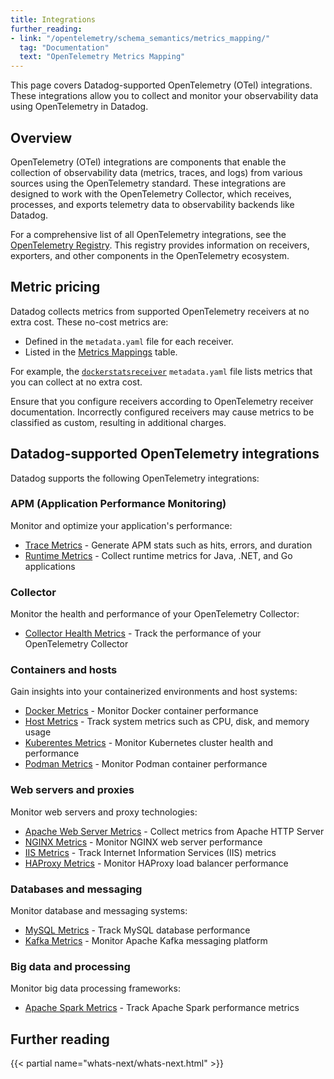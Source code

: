```yaml
---
title: Integrations
further_reading:
- link: "/opentelemetry/schema_semantics/metrics_mapping/"
  tag: "Documentation"
  text: "OpenTelemetry Metrics Mapping"
---
```


This page covers Datadog-supported OpenTelemetry (OTel) integrations. These integrations allow you to collect and monitor your observability data using OpenTelemetry in Datadog.

## Overview

OpenTelemetry (OTel) integrations are components that enable the collection of observability data (metrics, traces, and logs) from various sources using the OpenTelemetry standard. These integrations are designed to work with the OpenTelemetry Collector, which receives, processes, and exports telemetry data to observability backends like Datadog.

For a comprehensive list of all OpenTelemetry integrations, see the [OpenTelemetry Registry][1]. This registry provides information on receivers, exporters, and other components in the OpenTelemetry ecosystem.

## Metric pricing

Datadog collects metrics from supported OpenTelemetry receivers at no extra cost. These no-cost metrics are:
- Defined in the `metadata.yaml` file for each receiver.
- Listed in the [Metrics Mappings][14] table.

For example, the [`dockerstatsreceiver`][15] `metadata.yaml` file lists metrics that you can collect at no extra cost.

<div class="alert alert-warning">Ensure that you configure receivers according to OpenTelemetry receiver documentation. Incorrectly configured receivers may cause metrics to be classified as custom, resulting in additional charges.</div>

## Datadog-supported OpenTelemetry integrations

Datadog supports the following OpenTelemetry integrations:

### APM (Application Performance Monitoring)

Monitor and optimize your application's performance:

- [Trace Metrics][2] - Generate APM stats such as hits, errors, and duration
- [Runtime Metrics][3] - Collect runtime metrics for Java, .NET, and Go applications

### Collector

Monitor the health and performance of your OpenTelemetry Collector:

- [Collector Health Metrics][4] - Track the performance of your OpenTelemetry Collector

### Containers and hosts

Gain insights into your containerized environments and host systems:

- [Docker Metrics][5] - Monitor Docker container performance
- [Host Metrics][6] - Track system metrics such as CPU, disk, and memory usage
- [Kuberentes Metrics][17] - Monitor Kubernetes cluster health and performance
- [Podman Metrics][16] - Monitor Podman container performance

### Web servers and proxies

Monitor web servers and proxy technologies:

- [Apache Web Server Metrics][7] - Collect metrics from Apache HTTP Server
- [NGINX Metrics][8] - Monitor NGINX web server performance
- [IIS Metrics][9] - Track Internet Information Services (IIS) metrics
- [HAProxy Metrics][10] - Monitor HAProxy load balancer performance

### Databases and messaging

Monitor database and messaging systems:

- [MySQL Metrics][11] - Track MySQL database performance
- [Kafka Metrics][12] - Monitor Apache Kafka messaging platform

### Big data and processing

Monitor big data processing frameworks:

- [Apache Spark Metrics][13] - Track Apache Spark performance metrics

## Further reading

{{< partial name="whats-next/whats-next.html" >}}

[1]: https://opentelemetry.io/ecosystem/registry/
[2]: /opentelemetry/integrations/trace_metrics
[3]: /opentelemetry/integrations/runtime_metrics/
[4]: /opentelemetry/integrations/collector_health_metrics/
[5]: /opentelemetry/integrations/docker_metrics/
[6]: /opentelemetry/integrations/host_metrics/
[7]: /opentelemetry/integrations/apache_metrics/
[8]: /opentelemetry/integrations/nginx_metrics/
[9]: /opentelemetry/integrations/iis_metrics/
[10]: /opentelemetry/integrations/haproxy_metrics/
[11]: /opentelemetry/integrations/mysql_metrics/
[12]: /opentelemetry/integrations/kafka_metrics/
[13]: /opentelemetry/integrations/spark_metrics/
[14]: /opentelemetry/mapping/metrics_mapping/#metrics-mappings
[15]: https://github.com/open-telemetry/opentelemetry-collector-contrib/blob/main/receiver/dockerstatsreceiver/metadata.yaml
[16]: /opentelemetry/integrations/podman_metrics/
[17]: /opentelemetry/integrations/kubernetes_metrics/